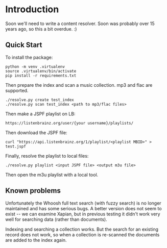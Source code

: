 # Introduction

Soon we'll need to write a content resolver. Soon was probably over 15 years ago,
so this a bit overdue. :)

## Quick Start

To install the package:

```
python -m venv .virtualenv
source .virtualenv/bin/activate
pip install -r requirements.txt
```

Then prepare the index and scan a music collection. mp3 and flac are supported.

```
./resolve.py create test_index
./resolve.py scan test_index <path to mp3/flac files>
```

Then make a JSPF playlist on LB:

```
https://listenbrainz.org/user/{your username}/playlists/
```

Then download the JSPF file:

```
curl "https://api.listenbrainz.org/1/playlist/<playlist MBID>" > test.jspf
```

Finally, resolve the playlist to local files:

```
./resolve.py playlist <input JSPF file> <output m3u file>
```

Then open the m3u playlist with a local tool.


## Known problems

Unfortunately the Whoosh full text search (with fuzzy search) is no longer
maintained and has some serious bugs. A better version does not seem to 
exist -- we can examine Xapian, but in previous testing it didn't work
very well for searching data (rather than documents). 

Indexing and searching a collection works. But the search for an existing
record does not work, so when a collection is re-scanned the documents are
added to the index again.


